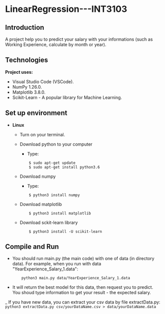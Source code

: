 # LinearRegression---INT3103

## Introduction

A project help you to predict your salary with your informations (such as Working Experience, calculate by month or year).

## Technologies

**Project uses:**

+ Visual Studio Code (VSCode).
+ NumPy 1.26.0.
+ Matplotlib 3.8.0.
+ Scikit-Learn - A popular library for Machine Learning.

## Set up environment 
- **Linux**
    - Turn on your terminal.
    - Download python to your computer
        - Type:
        ```
            $ sudo apt-get update
            $ sudo apt-get install python3.6
        ```
    - Download numpy
        - Type:
        ```
            $ python3 install numpy
        ```
    
    - Download matplotlib
        ```
            $ python3 install matplotlib
        ```

    - Download sckit-learn library
        ```
            $ python3 install -U scikit-learn
        ```
    
## Compile and Run
- You should run main.py (the main code) with one of data (in directory data). For example, when you run with data "YearExperience_Salary_1.data":
    ```
        python3 main.py data/YearExperience_Salary_1.data
    ```
    
- It will return the best model for this data, then request you to predict. You shoud type information to get your result - the expected salary.

_ If you have new data, you can extract your csv data by file extractData.py:
    ```
        python3 extractData.py csv/yourDataName.csv > data/yourDataName.data
    ```